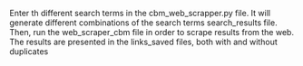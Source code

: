 Enter th different search terms in the cbm_web_scrapper.py file.
It will generate different combinations of the search terms search_results file.
Then, run the web_scraper_cbm file in order to scrape results from the web. 
The results are presented in the links_saved files, both with and without duplicates
